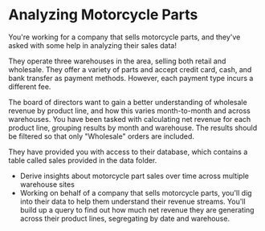 # Analyzing Motorcycle Parts
You're working for a company that sells motorcycle parts, and they've asked with some help in analyzing their sales data!

They operate three warehouses in the area, selling both retail and wholesale. They offer a variety of parts and accept credit card, cash, and bank transfer as payment methods. However, each payment type incurs a different fee.

The board of directors want to gain a better understanding of wholesale revenue by product line, and how this varies month-to-month and across warehouses. You have been tasked with calculating net revenue for each product line, grouping results by month and warehouse. The results should be filtered so that only "Wholesale" orders are included.

They have provided you with access to their database, which contains a table called sales provided in the data folder.
- Derive insights about motorcycle part sales over time across multiple warehouse sites
- Working on behalf of a company that sells motorcycle parts, you'll dig into their data to help them understand their revenue streams. You'll build up a query to find out how much net revenue they are generating across their product lines, segregating by date and warehouse.

